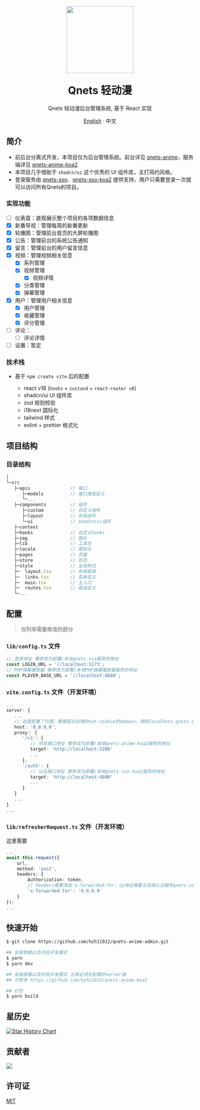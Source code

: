 <div align="center"><a name="readme-top"></a>
<img height="180" src="https://cdn.qnets.cn/logo.svg" />
<h1 style="margin-top: 1.5rem">Qnets 轻动漫</h1>

Qnets 轻动漫后台管理系统, 基于 React 实现

[English](./README.md) · 中文

</div>

## 简介

-   前后台分离式开发，本项目仅为后台管理系统。前台详见 [qnets-anime](https://github.com/hzh11012/qnets-anime)，服务端详见 [qnets-anime-koa2](https://github.com/hzh11012/qnets-anime-koa2)
-   本项目几乎借助于 `shadcn/ui` 这个优秀的 UI 组件库，主打简约风格。
-   登录服务由 [qnets-sso](https://github.com/hzh11012/qnets-sso)、[qnets-sso-koa2](https://github.com/hzh11012/qnets-sso-koa2) 提供支持，用户只需要登录一次就可以访问所有Qnets的项目。

### 实现功能

-   [ ] 仪表盘：直观展示整个项目的各项数据信息
-   [x] 新番导视：管理每周的新番更新
-   [x] 轮播图：管理前台首页的大屏轮播图
-   [x] 公告：管理前台的系统公告通知
-   [x] 留言：管理前台的用户留言信息
-   [x] 视频：管理视频相关信息
    -   [x] 系列管理
    -   [x] 视频管理
        -   [x] 视频详情
    -   [x] 分类管理
    -   [x] 弹幕管理
-   [x] 用户：管理用户相关信息
    -   [x] 用户管理
    -   [x] 收藏管理
    -   [x] 评分管理
-   [ ] 评论：
    -   [ ] 评论详情
-   [ ] 设置：暂定

### 技术栈

-   基于 `npm create vite` 后的配置

    -   react v18 (`hooks` + `zustand` + `react-router v6`)
    -   shadcn/ui UI 组件库
    -   zod 规则校验
    -   i18next 国际化
    -   tailwind 样式
    -   eslint + prettier 格式化

## 项目结构

### 目录结构

```js
│
└─src
   ├─apis               // 接口
      ├─models          // 接口类型定义
      └─...
   ├─components         // 组件
      ├─custom          // 自定义组件
      ├─layout          // 布局组件
      └─ui              // shadcn/ui组件
   ├─context
   ├─hooks              // 自定义hooks
   ├─img                // 图片
   ├─lib                // 工具包
   ├─locale             // 国际化
   ├─pages              // 页面
   ├─store              // 状态
   ├─style              // 全局样式
   ├─  layout.tsx       // 布局框架
   ├─  links.tsx        // 菜单定义
   ├─  main.tsx         // 主入口
   ├─  routes.tsx       // 路由定义
   └─...
```

## 配置

> 仅列举需要修改的部分

### `lib/config.ts` 文件

```ts
// 登录地址 需修改为部署/本地qnets-sso服务的地址
const LOGIN_URL = '//localhost:5173';
// PHP弹幕播放器 需修改为部署/本地PHP弹幕播放器服务的地址
const PLAYER_BASE_URL = '//localhost:8888';
```

### `vite.config.ts` 文件（开发环境）

```ts
...
server: {
   ...
   // 这里配置了代理，需要配合后端的set-cookie的domain，例如localhost.qnets.cn
   host: '0.0.0.0',
   proxy： {
      '/v1': {
         // 项目接口地址 需修改为部署/本地qnets-anime-koa2服务的地址
         target: 'http://localhost:5200'
         ...
      },
      '/auth': {
         // 认证接口地址 需修改为部署/本地qnets-sso-koa2服务的地址
         target: 'http://localhost:4800'
         ...
      }
   }
   ...
}
...
```

### `lib/refresherRequest.ts` 文件（开发环境）

这里需要

```ts
...
await this.request({
    url,
    method: 'post',
    headers: {
        Authorization: token,
        // headers需要添加 x-forwarded-for，ip地址需要与后端认证服务qnets-sso-koa2中获取的地址相同，否则7天免登录会失效
        'x-forwarded-for': '0.0.0.0'
    }
});
...
```

## 快速开始

```bash
$ git clone https://github.com/hzh11012/qnets-anime-admin.git

## 安装依赖以及开启开发模式
$ yarn
$ yarn dev

## 安装依赖以及开启开发模式 注意必须先配置好server端
## 可参考 https://github.com/hzh11012/qnets-anime-koa2

## 打包
$ yarn build
```

## 星历史

[![Star History Chart](https://api.star-history.com/svg?repos=hzh11012/qnets-anime-admin&type=Date)](https://star-history.com/#hzh11012/qnets-anime-admin)

## 贡献者

<a href="https://github.com/hzh11012/qnets-anime-admin/graphs/contributors"><img src="https://contrib.rocks/image?repo=hzh11012/qnets-anime-admin"></a>

## 许可证

[MIT](https://github.com/hzh11012/qnets-anime-admin/blob/master/LICENSE)
